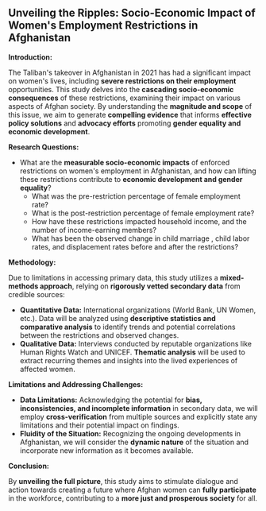 
## Unveiling the Ripples: Socio-Economic Impact of Women's Employment Restrictions in Afghanistan

**Introduction:**

The Taliban's takeover in Afghanistan in 2021 has had a significant impact on women's lives, including **severe restrictions on their employment** opportunities. This study delves into the **cascading socio-economic consequences** of these restrictions, examining their impact on various aspects of Afghan society. By understanding the **magnitude and scope** of this issue, we aim to generate **compelling evidence** that informs **effective policy solutions** and **advocacy efforts** promoting **gender equality and economic development**.

**Research Questions:**

* What are the **measurable socio-economic impacts** of enforced restrictions on women's employment in Afghanistan, and how can lifting these restrictions contribute to **economic development and gender equality**?
    * What was the pre-restriction percentage of female employment rate?
    * What is the post-restriction percentage of female employment rate?
    * How have these restrictions impacted household income, and the number of income-earning members?
    * What has been the observed change in child marriage , child labor rates, and displacement rates before and after the restrictions?
  
**Methodology:**

Due to limitations in accessing primary data, this study utilizes a **mixed-methods approach**, relying on **rigorously vetted secondary data** from credible sources:

* **Quantitative Data:** International organizations (World Bank, UN Women, etc.). Data will be analyzed using **descriptive statistics and comparative analysis** to identify trends and potential correlations between the restrictions and observed changes.
* **Qualitative Data:** Interviews conducted by reputable organizations like Human Rights Watch and UNICEF. **Thematic analysis** will be used to extract recurring themes and insights into the lived experiences of affected women.

**Limitations and Addressing Challenges:**

* **Data Limitations:** Acknowledging the potential for **bias, inconsistencies, and incomplete information** in secondary data, we will employ **cross-verification** from multiple sources and explicitly state any limitations and their potential impact on findings.
* **Fluidity of the Situation:** Recognizing the ongoing developments in Afghanistan, we will consider the **dynamic nature** of the situation and incorporate new information as it becomes available.

**Conclusion:**

By **unveiling the full picture**, this study aims to stimulate dialogue and action towards creating a future where Afghan women can **fully participate** in the workforce, contributing to a **more just and prosperous society** for all.
